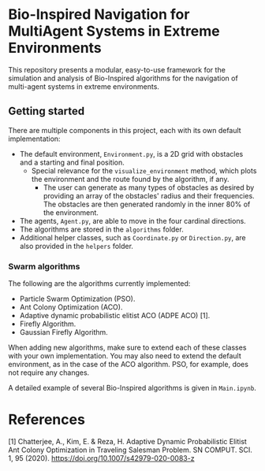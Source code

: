 # Bio-Inspired Navigation for MultiAgent Systems in Extreme Environments

This repository presents a modular,
easy-to-use framework for the simulation and analysis of Bio-Inspired algorithms for
the navigation of multi-agent systems in extreme environments.

## Getting started

There are multiple components in this project, each with its own default implementation:

- The default environment, `Environment.py`, is a 2D grid with obstacles and a starting and final position.
  - Special relevance for the  `visualize_environment` method, which plots the environment and the route found by the
    algorithm, if any.
    - The user can generate as many types of obstacles as desired
      by providing an array of the obstacles' radius and their frequencies. 
      The obstacles are then generated randomly in the inner 80% of the environment.
- The agents, `Agent.py`, are able to move in the four cardinal directions.
- The algorithms are stored in the `algorithms` folder.
- Additional helper classes, such as `Coordinate.py` or `Direction.py`, are also provided in the `helpers` folder.


### Swarm algorithms

The following are the algorithms currently implemented:
- Particle Swarm Optimization (PSO).
- Ant Colony Optimization (ACO).
- Adaptive dynamic probabilistic elitist ACO (ADPE ACO) [1].
- Firefly Algorithm.
- Gaussian Firefly Algorithm.

When adding new algorithms, make sure to extend each of these classes with your own implementation.
You may also need to extend the default environment, as in the case of the ACO algorithm.
PSO, for example, does not require any changes.

A detailed example of several Bio-Inspired algorithms is given in `Main.ipynb`.

# References

[1] Chatterjee, A., Kim, E. & Reza, H. Adaptive Dynamic Probabilistic Elitist Ant Colony Optimization in Traveling 
Salesman Problem. SN COMPUT. SCI. 1, 95 (2020). https://doi.org/10.1007/s42979-020-0083-z

